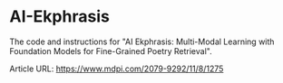 # AI-Ekphrasis

The code and instructions for "AI Ekphrasis: Multi-Modal Learning with Foundation Models for Fine-Grained Poetry Retrieval".

Article URL: https://www.mdpi.com/2079-9292/11/8/1275
